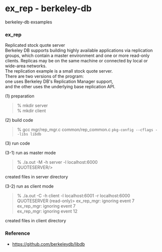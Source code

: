 ex_rep - berkeley-db
===============

berkeley-db exsamples <br/>


### ex_rep 

Replicated stock quote server <br/>
Berkeley DB supports building highly available applications via replication groups, which contain a master environment and one or more read-only clients. Replicas may be on the same machine or connected by local or wide-area networks. <br/>
The replication example is a small stock quote server.  <br/>
There are two versions of the program: <br/>
one uses Berkeley DB's Replication Manager support, <br/>
and the other uses the underlying base replication API. <br/>


(1) preparation <br/>

> % mkdir server <br/>
> % mkdir client <br/>


(2) build code <br/>

> % gcc mgr/rep_mgr.c  common/rep_common.c `pkg-config --cflags --libs libdb` <br/>



(3) run code <br/>

(3-1) run as master mode <br/>

> % ./a.out  -M -h server -l localhost:6000 <br/>
> QUOTESERVER/> <br/>

created files in server directory <br/>

(3-2) run as client mode <br/>

> % ./a.out -C -h client -l localhost:6001 -r localhost:6000 <br/>
> QUOTESERVER (read-only)\> ex_rep_mgr: ignoring event 7 <br/>
> ex_rep_mgr: ignoring event 7 <br/>
> ex_rep_mgr: ignoring event 12 <br/>

created files in client directory <br/>


### Reference
- https://github.com/berkeleydb/libdb <br/>


